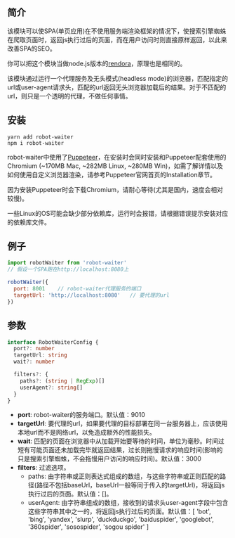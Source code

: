 ## 简介

该模块可以使SPA(单页应用)在不使用服务端渲染框架的情况下，使搜索引擎蜘蛛在爬取页面时，返回js执行过后的页面，而在用户访问时则直接原样返回，以此来改善SPA的SEO。

你可以把这个模块当做node.js版本的[rendora](https://github.com/rendora/rendora)，原理也是相同的。

该模块通过运行一个代理服务及无头模式(headless mode)的浏览器，匹配指定的url或user-agent请求头，匹配的url返回无头浏览器加载后的结果。对于不匹配的url，则只是一个透明的代理，不做任何事情。

## 安装

```
yarn add robot-waiter
npm i robot-waiter
```

robot-waiter中使用了[Puppeteer](https://pptr.dev/)，在安装时会同时安装和Puppeteer配套使用的Chromium (~170MB Mac, ~282MB Linux, ~280MB Win)，如需了解详情以及如何使用自定义浏览器渲染，请参考Puppeteer官网首页的Installation章节。

因为安装Puppeteer时会下载Chromium，请耐心等待(尤其是国内，速度会相对较慢)。

一些Linux的OS可能会缺少部分依赖库，运行时会报错，请根据错误提示安装对应的依赖库文件。

## 例子
``` js
import robotWaiter from 'robot-waiter'
// 假设一个SPA跑在http://localhost:8080上

robotWaiter({
  port: 8001    // robot-waiter代理服务的端口
  targetUrl: 'http://localhost:8080'   // 要代理的url
})
```

## 参数
``` ts
interface RobotWaiterConfig {
  port?: number
  targetUrl: string
  wait?: number

  filters?: {
    paths?: (string | RegExp)[]
    userAgent?: string[]
  }
}
```

- **port**: robot-waiter的服务端口。默认值：9010
- **targetUrl**: 要代理的url，如果要代理的目标部署在同一台服务器上，应该使用本地url而不是网络url，以免造成额外的性能损失。
- **wait**: 匹配的页面在浏览器中从加载开始要等待的时间，单位为毫秒。时间过短有可能页面还未加载完毕就返回结果，过长则拖慢请求的响应时间(影响的只是搜索引擎蜘蛛，不会拖慢用户访问的响应时间)。默认值：3000
- **filters**: 过滤选项。
    - paths: 由字符串或正则表达式组成的数组，与这些字符串或正则匹配的路径(路径不包括baseUrl，baseUrl一般等同于传入的targetUrl)，将返回js执行过后的页面。默认值：[]。
    - userAgent: 由字符串组成的数组，接收到的请求头user-agent字段中包含这些字符串其中之一的，将返回js执行过后的页面。默认值：[
      'bot', 
      'bing',
      'yandex',
      'slurp',
      'duckduckgo',
      'baiduspider',
      'googlebot',
      '360spider',
      'sosospider',
      'sogou spider'
    ]